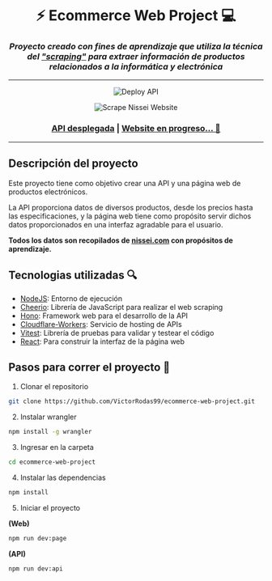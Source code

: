 <div align="center">

# ⚡ Ecommerce Web Project 💻

<h3 style="font-style: italic">Proyecto creado con fines de aprendizaje que utiliza la técnica del <a href="https://es.wikipedia.org/wiki/Web_scraping">"scraping"</a> para extraer información de productos relacionados a la informática y electrónica</h3>

<hr>

![Deploy API](https://github.com/VictorRodas99/ecommerce-web-project/actions/workflows/deploy-api.yml/badge.svg?branch=main)

![Scrape Nissei Website](https://github.com/VictorRodas99/ecommerce-web-project/actions/workflows/scrape-nissei-page.yml/badge.svg?branch=main)

<h3><a href="https://ecommerce-products-api.vik-apps.workers.dev/">API desplegada</a> | <a href="https://ecommerce-project-vik.netlify.app/">Website en progreso... 🔨</a></h3>

<hr>

</div>

## Descripción del proyecto

Este proyecto tiene como objetivo crear una API y una página web de productos electrónicos.

La API proporciona datos de diversos productos, desde los precios hasta las especificaciones, y la página web tiene como propósito servir dichos datos proporcionados en una interfaz agradable para el usuario.

**Todos los datos son recopilados de [nissei.com](https://nissei.com/py/) con propósitos de aprendizaje.**

## Tecnologias utilizadas 🔍

- [NodeJS](https://nodejs.org/es/): Entorno de ejecución
- [Cheerio](https://cheerio.js.org/): Librería de JavaScript para realizar el web scraping
- [Hono](https://honojs.dev/): Framework web para el desarrollo de la API
- [Cloudflare-Workers](https://workers.cloudflare.com/): Servicio de hosting de APIs
- [Vitest](https://vitest.dev/): Librería de pruebas para validar y testear el código
- [React](https://beta.es.reactjs.org/): Para construir la interfaz de la página web

## Pasos para correr el proyecto 🚀

1. Clonar el repositorio

```bash
git clone https://github.com/VictorRodas99/ecommerce-web-project.git
```

2. Instalar wrangler

```bash
npm install -g wrangler
```

3. Ingresar en la carpeta

```bash
cd ecommerce-web-project
```

4. Instalar las dependencias

```bash
npm install
```

5. Iniciar el proyecto

**(Web)**

```bash
npm run dev:page
```

**(API)**

```bash
npm run dev:api
```
